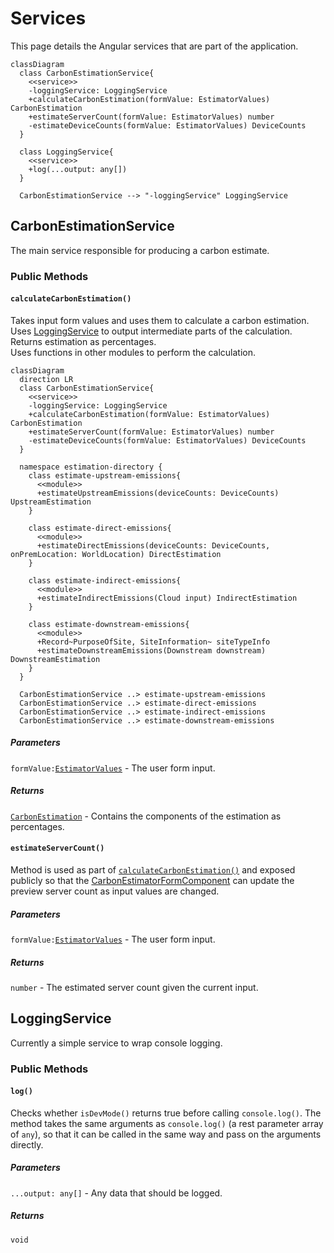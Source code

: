 # Services

This page details the Angular services that are part of the application.

```mermaid
classDiagram
  class CarbonEstimationService{
    <<service>>
    -loggingService: LoggingService 
    +calculateCarbonEstimation(formValue: EstimatorValues) CarbonEstimation
    +estimateServerCount(formValue: EstimatorValues) number
    -estimateDeviceCounts(formValue: EstimatorValues) DeviceCounts
  }

  class LoggingService{
    <<service>>
    +log(...output: any[])
  }

  CarbonEstimationService --> "-loggingService" LoggingService
```

## CarbonEstimationService

The main service responsible for producing a carbon estimate.

### Public Methods

#### `calculateCarbonEstimation()`

Takes input form values and uses them to calculate a carbon estimation.  
Uses [LoggingService](#loggingservice) to output intermediate parts of the calculation.  
Returns estimation as percentages.  
Uses functions in other modules to perform the calculation.

```mermaid
classDiagram
  direction LR
  class CarbonEstimationService{
    <<service>>
    -loggingService: LoggingService 
    +calculateCarbonEstimation(formValue: EstimatorValues) CarbonEstimation
    +estimateServerCount(formValue: EstimatorValues) number
    -estimateDeviceCounts(formValue: EstimatorValues) DeviceCounts
  }

  namespace estimation-directory {
    class estimate-upstream-emissions{
      <<module>>
      +estimateUpstreamEmissions(deviceCounts: DeviceCounts) UpstreamEstimation
    }

    class estimate-direct-emissions{
      <<module>>
      +estimateDirectEmissions(deviceCounts: DeviceCounts, onPremLocation: WorldLocation) DirectEstimation
    }

    class estimate-indirect-emissions{
      <<module>>
      +estimateIndirectEmissions(Cloud input) IndirectEstimation
    }

    class estimate-downstream-emissions{
      <<module>>
      +Record~PurposeOfSite, SiteInformation~ siteTypeInfo
      +estimateDownstreamEmissions(Downstream downstream) DownstreamEstimation
    }
  }

  CarbonEstimationService ..> estimate-upstream-emissions
  CarbonEstimationService ..> estimate-direct-emissions
  CarbonEstimationService ..> estimate-indirect-emissions
  CarbonEstimationService ..> estimate-downstream-emissions
```

##### Parameters

`formValue:`[`EstimatorValues`](types.md#estimatorvalues) - The user form input.

##### Returns

[`CarbonEstimation`](types.md#carbonestimation) - Contains the components of the estimation as percentages.

#### `estimateServerCount()`

Method is used as part of [`calculateCarbonEstimation()`](#calculatecarbonestimation) and exposed publicly so that the [CarbonEstimatorFormComponent](components.md#carbonestimatorformcomponent) can update the preview server count as input values are changed.

##### Parameters

`formValue:`[`EstimatorValues`](types.md#estimatorvalues) - The user form input.

##### Returns

`number` - The estimated server count given the current input.

## LoggingService

Currently a simple service to wrap console logging.

### Public Methods

#### `log()`

Checks whether `isDevMode()` returns true before calling `console.log()`. The method takes the same arguments as `console.log()` (a rest parameter array of `any`), so that it can be called in the same way and pass on the arguments directly.

##### Parameters

`...output: any[]` - Any data that should be logged.

##### Returns

`void`